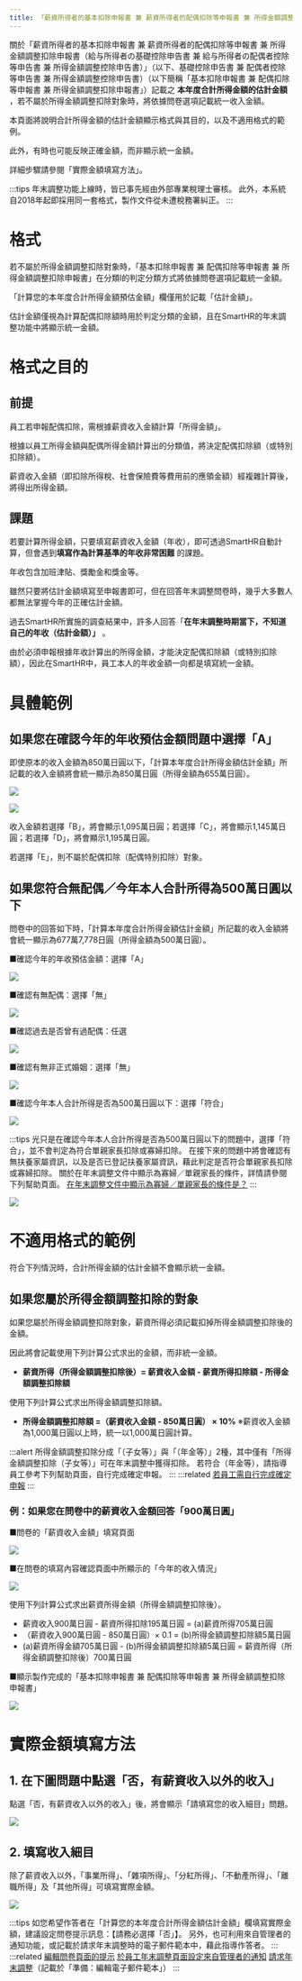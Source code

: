 ```yaml
---
title: 「薪資所得者的基本扣除申報書 兼 薪資所得者的配偶扣除等申報書 兼 所得金額調整扣除申報書」的合計所得金額顯示格式
---
```

關於「薪資所得者的基本扣除申報書 兼 薪資所得者的配偶扣除等申報書 兼 所得金額調整扣除申報書（給与所得者の基礎控除申告書 兼 給与所得者の配偶者控除等申告書 兼 所得金額調整控除申告書）」（以下、基礎控除申告書 兼 配偶者控除等申告書 兼 所得金額調整控除申告書）（以下簡稱「基本扣除申報書 兼 配偶扣除等申報書 兼 所得金額調整扣除申報書」）記載之 **本年度合計所得金額的估計金額** ，若不屬於所得金額調整扣除對象時，將依據問卷選項記載統一收入金額。

本頁面將說明合計所得金額的估計金額顯示格式與其目的，以及不適用格式的範例。

此外，有時也可能反映正確金額，而非顯示統一金額。

詳細步驟請參閱「實際金額填寫方法」。

:::tips
年末調整功能上線時，皆已事先經由外部專業稅理士審核。
此外，本系統自2018年起即採用同一套格式，製作文件從未遭稅務署糾正。
:::

# 格式

若不屬於所得金額調整扣除對象時，「基本扣除申報書 兼 配偶扣除等申報書 兼 所得金額調整扣除申報書」在分類I的判定分類方式將依據問卷選項記載統一金額。

「計算您的本年度合計所得金額預估金額」欄僅用於記載「估計金額」。

估計金額僅視為計算配偶扣除額時用於判定分類的金額，且在SmartHR的年末調整功能中將顯示統一金額。

# 格式之目的

## 前提

員工若申報配偶扣除，需根據薪資收入金額計算「所得金額」。

根據以員工所得金額與配偶所得金額計算出的分類值，將決定配偶扣除額（或特別扣除額）。

薪資收入金額（即扣除所得稅、社會保險費等費用前的應領金額）經複雜計算後，將得出所得金額。

## 課題

若要計算所得金額，只要填寫薪資收入金額（年收），即可透過SmartHR自動計算，但會遇到**填寫作為計算基準的年收非常困難** 的課題。

年收包含加班津貼、獎勵金和獎金等。

雖然只要將估計金額填寫至申報書即可，但在回答年末調整問卷時，幾乎大多數人都無法掌握今年的正確估計金額。

過去SmartHR所實施的調查結果中，許多人回答「**在年末調整時期當下，不知道自己的年收（估計金額）」** 。

由於必須申報根據年收計算出的所得金額，才能決定配偶扣除額（或特別扣除額），因此在SmartHR中，員工本人的年收金額一向都是填寫統一金額。

# 具體範例

## 如果您在確認今年的年收預估金額問題中選擇「A」

即使原本的收入金額為850萬日圓以下，「計算本年度合計所得金額估計金額」所記載的收入金額將會統一顯示為850萬日圓（所得金額為655萬日圓）。

![](./00________SmartHR____________.png)

![](./00____________________________________.png)

收入金額若選擇「B」，將會顯示1,095萬日圓；若選擇「C」，將會顯示1,145萬日圓；若選擇「D」，將會顯示1,195萬日圓。

若選擇「E」，則不屬於配偶扣除（配偶特別扣除）對象。

## 如果您符合無配偶／今年本人合計所得為500萬日圓以下

問卷中的回答如下時，「計算本年度合計所得金額估計金額」所記載的收入金額將會統一顯示為677萬7,778日圓（所得金額為500萬日圓）。

■確認今年的年收預估金額：選擇「A」

![](https://knowledge.smarthr.jp/hc/article_attachments/360095004073/_______SmartHR____________.png)

■確認有無配偶：選擇「無」

![](./01________SmartHR____________.png)

■確認過去是否曾有過配偶：任選

![](./_______SmartHR______________1_.png)

■確認有無非正式婚姻：選擇「無」

![](./_______SmartHR______________2_.png)

■確認今年本人合計所得是否為500萬日圓以下：選擇「符合」

![](./_______SmartHR______________3_.png)

:::tips
光只是在確認今年本人合計所得是否為500萬日圓以下的問題中，選擇「符合」，並不會判定為符合單親家長扣除或寡婦扣除。
在接下來的問題中將會確認有無扶養家屬資訊，以及是否已登記扶養家屬資訊，藉此判定是否符合單親家長扣除或寡婦扣除。
關於在年末調整文件中顯示為寡婦／單親家長的條件，詳情請參閱下列幫助頁面。
[在年末調整文件中顯示為寡婦／單親家長的條件是？](https://knowledge.smarthr.jp/hc/ja/articles/360039191593)
:::

![](./114___________________________________________pdf-2.png)

# 不適用格式的範例

符合下列情況時，合計所得金額的估計金額不會顯示統一金額。

## 如果您屬於所得金額調整扣除的對象

如果您屬於所得金額調整扣除對象，薪資所得必須記載扣掉所得金額調整扣除後的金額。

因此將會記載使用下列計算公式求出的金額，而非統一金額。

- **薪資所得（所得金額調整扣除後）= 薪資收入金額 - 薪資所得扣除額 - 所得金額調整扣除額**

使用下列計算公式求出所得金額調整扣除額。

- **所得金額調整扣除額 =（薪資收入金額 - 850萬日圓） × 10%**
    ※薪資收入金額為1,000萬日圓以上時，統一以1,000萬日圓計算。

:::alert
所得金額調整扣除分成「（子女等）」與「（年金等）」2種，其中僅有「所得金額調整扣除（子女等）」可在年末調整中獲得扣除。
若符合（年金等），請指導員工參考下列幫助頁面，自行完成確定申報。
:::
:::related
[若員工需自行完成確定申報](https://knowledge.smarthr.jp/hc/ja/articles/360055839553)
:::

### 例：如果您在問卷中的薪資收入金額回答「900萬日圓」

■問卷的「薪資收入金額」填寫頁面

![](./02________SmartHR____________.png)

■在問卷的填寫內容確認頁面中所顯示的「今年的收入情況」

![](./03________SmartHR____________.png)

使用下列計算公式求出薪資所得金額（所得金額調整扣除後）。

- 薪資收入900萬日圓 - 薪資所得扣除195萬日圓 = (a)薪資所得705萬日圓
- （薪資收入900萬日圓 - 850萬日圓）× 0.1 = (b)所得金額調整扣除額5萬日圓
- (a)薪資所得金額705萬日圓 - (b)所得金額調整扣除額5萬日圓 = 薪資所得（所得金額調整扣除後）700萬日圓

■顯示製作完成的「基本扣除申報書 兼 配偶扣除等申報書 兼 所得金額調整扣除申報書」

![](./_______SmartHR____________-2.png)

# 實際金額填寫方法

## 1\. 在下圖問題中點選「否，有薪資收入以外的收入」

點選「否，有薪資收入以外的收入」後，將會顯示「請填寫您的收入細目」問題。

![](./04________SmartHR____________.png)

## 2\. 填寫收入細目

除了薪資收入以外，「事業所得」、「雜項所得」、「分紅所得」、「不動產所得」、「離職所得」及「其他所得」可填寫實際金額。

![](./05________SmartHR____________.png)

:::tips
如您希望作答者在「計算您的本年度合計所得金額估計金額」欄填寫實際金額，建議設定問卷提示訊息：【請務必選擇「否」】。
另外，也可利用來自管理者的通知功能，或記載於請求年末調整時的電子郵件範本中，藉此指導作答者。
:::
:::related
[編輯問卷頁面的提示](https://knowledge.smarthr.jp/hc/ja/articles/360034870854)
[於員工年末調整頁面設定來自管理者的通知](https://knowledge.smarthr.jp/hc/ja/articles/360053347974)
[請求年末調整](https://knowledge.smarthr.jp/hc/ja/articles/360035370313)（記載於「準備：編輯電子郵件範本」）
:::
